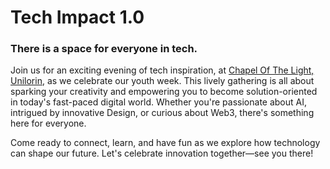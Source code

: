 # Tech Impact 1.0
### There is a space for everyone in tech.

Join us for an exciting evening of tech inspiration, at [Chapel Of The Light, Unilorin](https:/bit.ly/chapelunilorin), as we celebrate our youth week. This lively gathering is all about sparking your creativity and empowering you to become solution-oriented in today's fast-paced digital world. Whether you're passionate about AI, intrigued by innovative Design, or curious about Web3, there's something here for everyone.

Come ready to connect, learn, and have fun as we explore how technology can shape our future. Let's celebrate innovation together—see you there!
